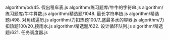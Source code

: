 algorithm/od/45. 假出租车表.js
algorithm/练习题库/牛牛的字符串.js
algorithm/练习题库/牛牛算数.js
algorithm/精选题/1048. 最长字符串链.js
algorithm/精选题/498. 对角线遍历.js
algorithm/力扣热题100/7_盛最多水的容器.js
algorithm/力扣热题100/20_接雨水.js
algorithm/精选题/622. 设计循环队列.js
algorithm/精选题/621. 任务调度器.js